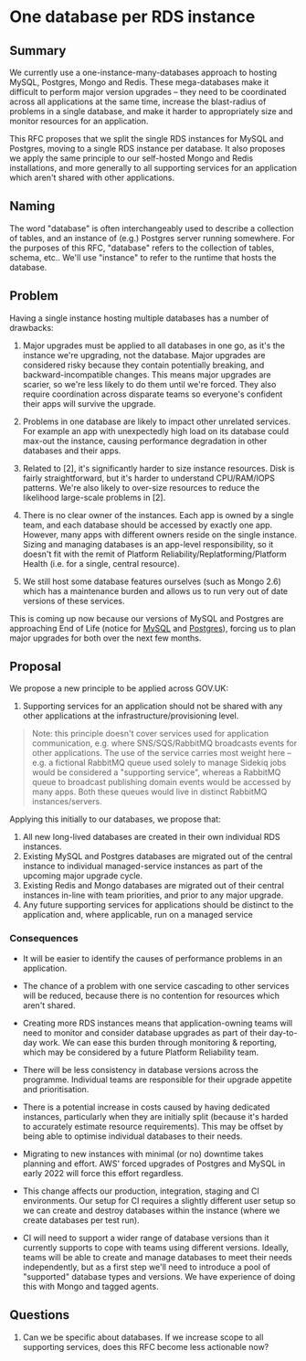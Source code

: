 # One database per RDS instance

## Summary

We currently use a one-instance-many-databases approach to hosting MySQL, Postgres, Mongo and Redis. These mega-databases make it difficult to perform major version upgrades – they need to be coordinated across all applications at the same time, increase the blast-radius of problems in a single database, and make it harder to appropriately size and monitor resources for an application.

This RFC proposes that we split the single RDS instances for MySQL and Postgres, moving to a single RDS instance per database. It also proposes we apply the same principle to our self-hosted Mongo and Redis installations, and more generally to all supporting services for an application which aren't shared with other applications.


## Naming

The word "database" is often interchangeably used to describe a collection of tables, and an instance of (e.g.) Postgres server running somewhere. For the purposes of this RFC, "database" refers to the collection of tables, schema, etc.. We'll use "instance" to refer to the runtime that hosts the database.

## Problem

Having a single instance hosting multiple databases has a number of drawbacks:

1. Major upgrades must be applied to all databases in one go, as it's the instance we're upgrading, not the database. Major upgrades are considered risky because they contain potentially breaking, and backward-incompatible changes. This means major upgrades are scarier, so we're less likely to do them until we're forced. They also require coordination across disparate teams so everyone's confident their apps will survive the upgrade.

2. Problems in one database are likely to impact other unrelated services. For example an app with unexpectedly high load on its database could max-out the instance, causing performance degradation in other databases and their apps.

3. Related to [2], it's significantly harder to size instance resources. Disk is fairly straightforward, but it's harder to understand CPU/RAM/IOPS patterns. We're also likely to over-size resources to reduce the likelihood large-scale problems in [2].

4. There is no clear owner of the instances. Each app is owned by a single team, and each database should be accessed by exactly one app. However, many apps with different owners reside on the single instance. Sizing and managing databases is an app-level responsibility, so it doesn't fit with the remit of Platform Reliability/Replatforming/Platform Health (i.e. for a single, central resource).

5. We still host some database features ourselves (such as Mongo 2.6) which has a maintenance burden and allows us to run very out of date versions of these services. 

This is coming up now because our versions of MySQL and Postgres are approaching End of Life (notice for [MySQL](https://forums.aws.amazon.com/ann.jspa?annID=8790) and [Postgres](https://forums.aws.amazon.com/ann.jspa?annID=8499)), forcing us to plan major upgrades for both over the next few months.

## Proposal

We propose a new principle to be applied across GOV.UK:

1. Supporting services for an application should not be shared with any other applications at the infrastructure/provisioning level.

> Note: this principle doesn't cover services used for application communication, e.g. where SNS/SQS/RabbitMQ broadcasts events for other applications. The use of the service carries most weight here – e.g. a fictional RabbitMQ queue used solely to manage Sidekiq jobs would be considered a "supporting service", whereas a RabbitMQ queue to broadcast publishing domain events would be accessed by many apps. Both these queues would live in distinct RabbitMQ instances/servers.

Applying this initially to our databases, we propose that:

1. All new long-lived databases are created in their own individual RDS instances.
2. Existing MySQL and Postgres databases are migrated out of the central instance to individual managed-service instances as part of the upcoming major upgrade cycle.
3. Existing Redis and Mongo databases are migrated out of their central instances in-line with team priorities, and prior to any major upgrade.
4. Any future supporting services for applications should be distinct to the application and, where applicable, run on a managed service


### Consequences

- It will be easier to identify the causes of performance problems in an application.

- The chance of a problem with one service cascading to other services will be reduced, because there is no contention for resources which aren't shared.

- Creating more RDS instances means that application-owning teams will need to monitor and consider database upgrades as part of their day-to-day work. We can ease this burden through monitoring & reporting, which may be considered by a future Platform Reliability team.

- There will be less consistency in database versions across the programme. Individual teams are responsible for their upgrade appetite and prioritisation.

- There is a potential increase in costs caused by having dedicated instances, particularly when they are initially split (because it's harded to accurately estimate resource requirements). This may be offset by being able to optimise individual databases to their needs.

- Migrating to new instances with minimal (or no) downtime takes planning and effort. AWS' forced upgrades of Postgres and MySQL in early 2022 will force this effort regardless.

- This change affects our production, integration, staging and CI environments. Our setup for CI requires a slightly different user setup so we can create and destroy databases within the instance (where we create databases per test run).

- CI will need to support a wider range of database versions than it currently supports to cope with teams using different versions. Ideally, teams will be able to create and manage databases to meet their needs independently, but as a first step we'll need to introduce a pool of "supported" database types and versions. We have experience of doing this with Mongo and tagged agents.

## Questions

1. Can we be specific about databases. If we increase scope to all supporting services, does this RFC become less actionable now?